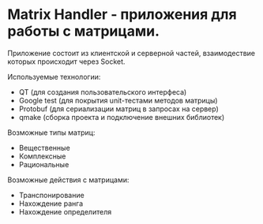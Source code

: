 # Matrix Handler - приложения для работы с матрицами. 
Приложение состоит из клиентской и серверной частей, взаимодествие которых происходит через Socket.

Используемые технологии:
* QT (для создания пользовательского интерфеса)
* Google test (для покрытия unit-тестами методов матрицы)
* Protobuf (для сериализации матриц в запросах на сервер)
* qmake (сборка проекта и подключение внешних библиотек)

Возможные типы матриц:
* Вещественные
* Комплексные
* Рациональные

Возможные действия с матрицами:
* Транспонирование
* Нахождение ранга
* Нахождение определителя
